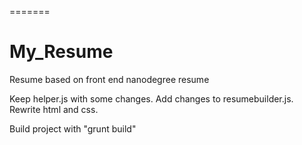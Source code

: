 =======
# My_Resume
Resume based on front end nanodegree resume


Keep helper.js with some changes. Add changes to resumebuilder.js.
Rewrite html and css.


Build project with "grunt build"